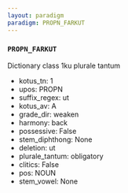 ```yaml
---
layout: paradigm
paradigm: PROPN_FARKUT
---
```

### ` PROPN_FARKUT `

Dictionary class 1ku plurale tantum
* kotus_tn: 1
* upos: PROPN
* suffix_regex: ut
* kotus_av: A
* grade_dir: weaken
* harmony: back
* possessive: False
* stem_diphthong: None
* deletion: ut
* plurale_tantum: obligatory
* clitics: False
* pos: NOUN
* stem_vowel: None
